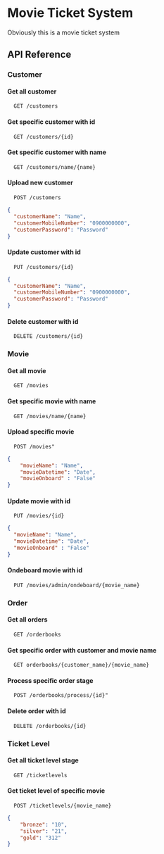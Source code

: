# Movie Ticket System

Obviously this is a movie ticket system

## API Reference

### Customer

#### Get all customer

```http
  GET /customers
```

#### Get specific customer with id

```http
  GET /customers/{id}
```

#### Get specific customer with name

```http
  GET /customers/name/{name}
```
#### Upload new customer

```http
  POST /customers
```

```json
{
  "customerName": "Name",
  "customerMobileNumber": "0900000000",
  "customerPassword": "Password"
}
```
#### Update customer with id

```http
  PUT /customers/{id}
```

```json
{
  "customerName": "Name",
  "customerMobileNumber": "0900000000",
  "customerPassword": "Password"
}
```

#### Delete customer with id

```http
  DELETE /customers/{id}
```

### Movie

#### Get all movie

```http
  GET /movies
```

#### Get specific movie with name

```http
  GET /movies/name/{name}
```

#### Upload specific movie

```http
  POST /movies"
```
```json
{
    "movieName": "Name",
    "movieDatetime": "Date",
    "movieOnboard" : "False"
}
```

#### Update movie with id

```http
  PUT /movies/{id}
```

```json
{
  "movieName": "Name",
  "movieDatetime": "Date",
  "movieOnboard" : "False"
}
```

#### Ondeboard movie with id

```http
  PUT /movies/admin/ondeboard/{movie_name}
```

### Order

#### Get all orders

```http
  GET /orderbooks
```

#### Get specific order with customer and movie name

```http
  GET orderbooks/{customer_name}/{movie_name}
```

#### Process specific order stage

```http
  POST /orderbooks/process/{id}"
```

#### Delete order with id

```http
  DELETE /orderbooks/{id}
```

### Ticket Level

#### Get all ticket level stage

```http
  GET /ticketlevels
```

#### Get ticket level of specific movie

```http
  POST /ticketlevels/{movie_name}
 ```
```json
{
    "bronze": "10",
    "silver": "21",
    "gold": "312"
}
```



